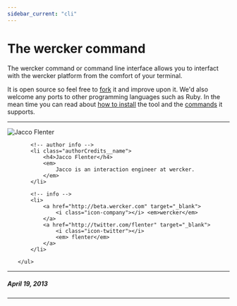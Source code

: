 ```yaml
---
sidebar_current: "cli"
---
```


# The wercker command

The wercker command or command line interface allows you to interfact with the wercker platform from the comfort of your terminal.

It is open source so feel free to [fork](https://github.com/wercker/wercker-cli) it and improve upon it. We'd also welcome any ports to other programming languages such as Ruby. In the mean time you can read about [how to install](/articles/cli/installation.html) the tool and the [commands](/articles/cli/commands.html) it supports.

-------

<div class="authorCredits">
    <span class="profile-picture">
        <img src="https://secure.gravatar.com/avatar/7d9ef3d3f6911e6e4f9c51f6d99c48f8?d=identicon&s=192" alt="Jacco Flenter"/>
    </span>
    <ul class="authorCredits">

        <!-- author info -->
        <li class="authorCredits__name">
            <h4>Jacco Flenter</h4>
            <em>
                Jacco is an interaction engineer at wercker.
            </em>
        </li>

        <!-- info -->
        <li>
            <a href="http://beta.wercker.com" target="_blank">
                <i class="icon-company"></i> <em>wercker</em>
            </a>
            <a href="http://twitter.com/flenter" target="_blank">
                <i class="icon-twitter"></i>
                <em> flenter</em>
            </a>
        </li>

    </ul>
</div>

-------
##### April 19, 2013
-------